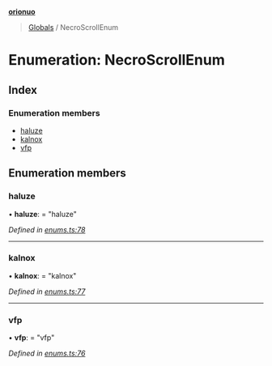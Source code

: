 **[orionuo](../README.md)**

> [Globals](../globals.md) / NecroScrollEnum

# Enumeration: NecroScrollEnum

## Index

### Enumeration members

* [haluze](necroscrollenum.md#haluze)
* [kalnox](necroscrollenum.md#kalnox)
* [vfp](necroscrollenum.md#vfp)

## Enumeration members

### haluze

•  **haluze**:  = "haluze"

*Defined in [enums.ts:78](https://github.com/msviha/orionuo/blob/a854133/src/enums.ts#L78)*

___

### kalnox

•  **kalnox**:  = "kalnox"

*Defined in [enums.ts:77](https://github.com/msviha/orionuo/blob/a854133/src/enums.ts#L77)*

___

### vfp

•  **vfp**:  = "vfp"

*Defined in [enums.ts:76](https://github.com/msviha/orionuo/blob/a854133/src/enums.ts#L76)*
